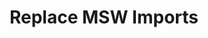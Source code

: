 ---
created-on: 2023-12-20T23:57:49.910Z
f_long-description: >-
  ## Description
  

  Following the original msw [upgrade guide](https://mswjs.io/docs/migrations/1.x-to-2.x/#imports), there are certain imports that changed their location and/or naming. This codemod will adjust your imports to the new location and naming.
  -   `setupWorker` is now imported from `msw/browser`
  -   `rest` from `msw` is now named `http`
  -   `RestHandler` from `msw` is now named `HttpHandler`
  

  ### Before
  
  ```ts
  import { setupWorker, rest as caller, RestHandler } from 'msw';
  
  const handlers: RestHandler[] = [
    caller.get('/user', (req, res, ctx) => {
      return res(ctx.json({ firstName: 'John' }));
    }),
  ]
  ```
  
  ### After
  
  ```ts
  import { setupWorker } from 'msw/browser';
  import { http as caller, HttpHandler } from 'msw';
  
  const handlers: HttpHandler[] = [
    caller.get('/user', (req, res, ctx) => {
      return res(ctx.json({ firstName: 'John' }));
    }),
  ]
  ```
  
f_github-link: https://github.com/intuita-inc/codemod-registry/tree/main/codemods/msw/2/imports
f_vs-code-link: vscode://intuita.intuita-vscode-extension/showCodemod?chd=03s9tN6jERYILUlAfRX9cNotRpc
f_codemod-studio-link: n/a
f_cli-command: intuita msw/2/imports
f_framework: cms/framework/msw.md
f_applicability-criteria: MSW version >= 1.0.0
f_verified-codemod: true
f_author: cms/authors/intuita.md
layout: "[automations].html"
slug: msw-2-imports
title: Replace MSW Imports
f_slug-name: msw-2-imports
f_codemod-engine: cms/codemod-engines/ts-morph.md
f_change-mode-2: Autonomous
f_estimated-time-saving: ~10 minutes/occurrence
tags: automations
updated-on: 2023-12-20T23:57:49.910Z
published-on: 2023-12-20T23:57:49.910Z
seo: n/a
---